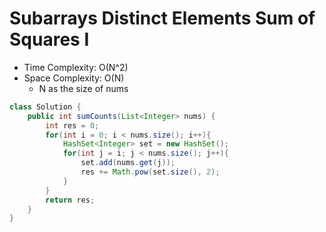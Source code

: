 # Subarrays Distinct Elements Sum of Squares I

- Time Complexity: O(N^2)
- Space Complexity: O(N)
  - N as the size of nums

```java
class Solution {
    public int sumCounts(List<Integer> nums) {
        int res = 0;
        for(int i = 0; i < nums.size(); i++){
            HashSet<Integer> set = new HashSet();
            for(int j = i; j < nums.size(); j++){
                set.add(nums.get(j));
                res += Math.pow(set.size(), 2);
            }
        }
        return res;
    }
}
```